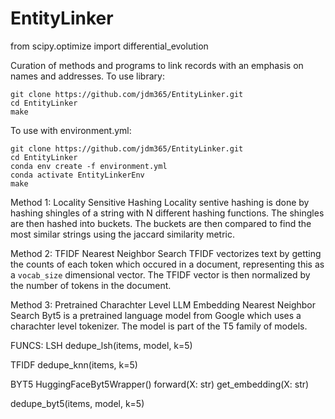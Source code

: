 # EntityLinker
from scipy.optimize import differential_evolution


Curation of methods and programs to link records with an emphasis on names and addresses.
To use library:
```
git clone https://github.com/jdm365/EntityLinker.git
cd EntityLinker
make
```

To use with environment.yml:
```
git clone https://github.com/jdm365/EntityLinker.git
cd EntityLinker
conda env create -f environment.yml
conda activate EntityLinkerEnv
make
```

Method 1: Locality Sensitive Hashing
Locality sentive hashing is done by hashing shingles of a string with N different
hashing functions. The shingles are then hashed into buckets. The buckets are then
compared to find the most similar strings using the jaccard similarity metric.


Method 2: TFIDF Nearest Neighbor Search
TFIDF vectorizes text by getting the counts of each token which occured
in a document, representing this as a `vocab_size` dimensional vector.
The TFIDF vector is then normalized by the number of tokens in the document.


Method 3: Pretrained Charachter Level LLM Embedding Nearest Neighbor Search
Byt5 is a pretrained language model from Google which uses a charachter level tokenizer.
The model is part of the T5 family of models. 



FUNCS:
LSH
dedupe_lsh(items, model, k=5)


TFIDF
dedupe_knn(items, k=5)


BYT5
HuggingFaceByt5Wrapper()
	forward(X: str)
	get_embedding(X: str)

dedupe_byt5(items, model, k=5)

